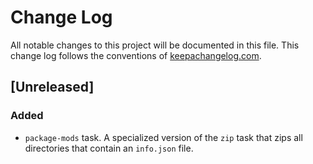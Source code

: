 # Change Log
All notable changes to this project will be documented in this
file. This change log follows the conventions
of [keepachangelog.com](http://keepachangelog.com/).

## [Unreleased]
### Added

- `package-mods` task. A specialized version of the `zip` task that
  zips all directories that contain an `info.json` file.
